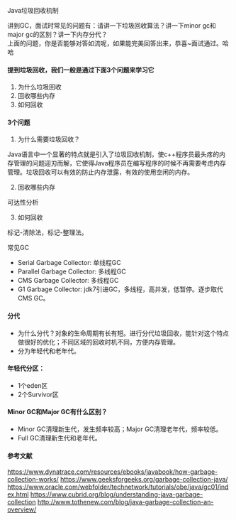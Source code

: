 Java垃圾回收机制

讲到GC，面试时常见的问题有：请讲一下垃圾回收算法？讲一下minor gc和major gc的区别？讲一下内存分代？
<br />
上面的问题，你是否能够对答如流呢，如果能完美回答出来，恭喜~面试通过。哈哈

#### 提到垃圾回收，我们一般是通过下面3个问题来学习它
1. 为什么垃圾回收
2. 回收哪些内存
3. 如何回收

#### 3个问题
1. 为什么需要垃圾回收？  

Java语言中一个显著的特点就是引入了垃圾回收机制，使c++程序员最头疼的内存管理的问题迎刃而解，它使得Java程序员在编写程序的时候不再需要考虑内存管理。垃圾回收可以有效的防止内存泄露，有效的使用空闲的内存。

2. 回收哪些内存  

可达性分析

3. 如何回收  

标记-清除法，标记-整理法。


常见GC
- Serial Garbage Collector: 单线程GC
- Parallel Garbage Collector: 多线程GC
- CMS Garbage Collector: 多线程GC
- G1 Garbage Collector: jdk7引进GC，多线程，高并发，低暂停。逐步取代CMS GC。


#### 分代
- 为什么分代？对象的生命周期有长有短。进行分代垃圾回收，能针对这个特点做很好的优化；不同区域的回收时机不同，方便内存管理。
- 分为年轻代和老年代。

#### 年轻代分区：
- 1个eden区
- 2个Survivor区

#### Minor GC和Major GC有什么区别？
- Minor GC清理新生代，发生频率较高；Major GC清理老年代，频率较低。
- Full GC清理新生代和老年代。

 

#### 参考文献
https://www.dynatrace.com/resources/ebooks/javabook/how-garbage-collection-works/
https://www.geeksforgeeks.org/garbage-collection-java/
https://www.oracle.com/webfolder/technetwork/tutorials/obe/java/gc01/index.html
https://www.cubrid.org/blog/understanding-java-garbage-collection
http://www.tothenew.com/blog/java-garbage-collection-an-overview/
